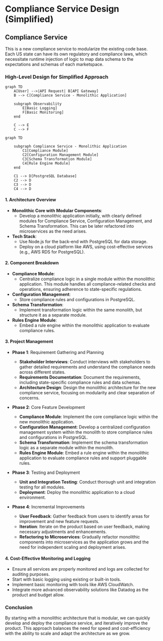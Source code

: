 # Compliance Service Design (Simplified)

## Compliance Service

This is a new compliance service to modularize the existing code base. Each US state can have its own regulatory and compliance laws, which necessitate runtime injection of logic to map data schema to the expectations and schemas of each marketspace.

### High-Level Design for Simplified Approach

```mermaid
graph TD
    A[User] -->|API Request| B[API Gateway]
    B --> C[Compliance Service - Monolithic Application]

    subgraph Observability
        E[Basic Logging]
        F[Basic Monitoring]
    end

    C --> E
    C --> F
```

```mermaid
graph TD

    subgraph Compliance Service - Monolithic Application
        C1[Compliance Module]
        C2[Configuration Management Module]
        C3[Schema Transformation Module]
        C4[Rule Engine Module]
    end

    C1 --> D[PostgreSQL Database]
    C2 --> D
    C3 --> D
    C4 --> D
```

#### 1. Architecture Overview
- **Monolithic Core with Modular Components**:
  - Develop a monolithic application initially, with clearly defined modules for Compliance Service, Configuration Management, and Schema Transformation. This can be later refactored into microservices as the need arises.
- **Tech Stack**:
  - Use Node.js for the back-end with PostgreSQL for data storage.
  - Deploy on a cloud platform like AWS, using cost-effective services (e.g., AWS RDS for PostgreSQL).

#### 2. Component Breakdown
- **Compliance Module**:
  - Centralize compliance logic in a single module within the monolithic application. This module handles all compliance-related checks and operations, ensuring adherence to state-specific regulations.
- **Configuration Management**:
  - Store compliance rules and configurations in PostgreSQL.
- **Schema Transformation**:
  - Implement transformation logic within the same monolith, but structure it as a separate module.
- **Rules Engine Module**:
  - Embed a rule engine within the monolithic application to evaluate compliance rules.

#### 3. Project Management
- **Phase 1**: Requirement Gathering and Planning
  - **Stakeholder Interviews**: Conduct interviews with stakeholders to gather detailed requirements and understand the compliance needs across different states.
  - **Requirements Documentation**: Document the requirements, including state-specific compliance rules and data schemas.
  - **Architecture Design**: Design the monolithic architecture for the new compliance service, focusing on modularity and clear separation of concerns.

- **Phase 2**: Core Feature Development
  - **Compliance Module**: Implement the core compliance logic within the new monolithic application.
  - **Configuration Management**: Develop a centralized configuration management system within the monolith to store compliance rules and configurations in PostgreSQL.
  - **Schema Transformation**: Implement the schema transformation logic as a separate module within the monolith.
  - **Rules Engine Module**: Embed a rule engine within the monolithic application to evaluate compliance rules and support pluggable rules.

- **Phase 3**: Testing and Deployment
  - **Unit and Integration Testing**: Conduct thorough unit and integration testing for all modules.
  - **Deployment**: Deploy the monolithic application to a cloud environment.

- **Phase 4**: Incremental Improvements
  - **User Feedback**: Gather feedback from users to identify areas for improvement and new feature requests.
  - **Iteration**: Iterate on the product based on user feedback, making necessary adjustments and enhancements.
  - **Refactoring to Microservices**: Gradually refactor monolithic components into microservices as the application grows and the need for independent scaling and deployment arises.

#### 4. Cost-Effective Monitoring and Logging
- Ensure all services are properly monitored and logs are collected for auditing purposes.
- Start with basic logging using existing or built-in tools.
- Implement basic monitoring with tools like AWS CloudWatch.
- Integrate more advanced observability solutions like Datadog as the product and budget allow.

### Conclusion
By starting with a monolithic architecture that is modular, we can quickly develop and deploy the compliance service, and iteratively improve the product. This approach balances the need for speed and cost-efficiency with the ability to scale and adapt the architecture as we grow.